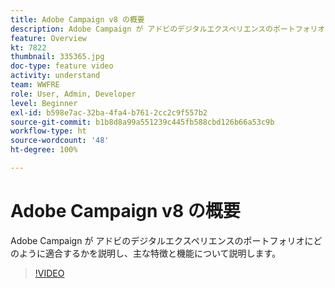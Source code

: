 ```yaml
---
title: Adobe Campaign v8 の概要
description: Adobe Campaign が アドビのデジタルエクスペリエンスのポートフォリオにどのように適合するかを説明し、主な特徴と機能について説明します。
feature: Overview
kt: 7822
thumbnail: 335365.jpg
doc-type: feature video
activity: understand
team: WWFRE
role: User, Admin, Developer
level: Beginner
exl-id: b598e7ac-32ba-4fa4-b761-2cc2c9f557b2
source-git-commit: b1b8d8a99a551239c445fb588cbd126b66a53c9b
workflow-type: ht
source-wordcount: '48'
ht-degree: 100%

---
```


# Adobe Campaign v8 の概要

Adobe Campaign が アドビのデジタルエクスペリエンスのポートフォリオにどのように適合するかを説明し、主な特徴と機能について説明します。

>[!VIDEO](https://video.tv.adobe.com/v/335365?quality=12&learn=on)
